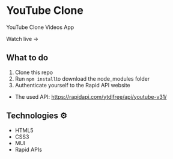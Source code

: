 # YouTube Clone

YouTube Clone Videos App

Watch live ->

## What to do

1. Clone this repo
2. Run `npm install`to download the node_modules folder
3. Authenticate yourself to the Rapid API website

* The used API: https://rapidapi.com/ytdlfree/api/youtube-v31/

## Technologies ⚙️

- HTML5
- CSS3
- MUI
- Rapid APIs
